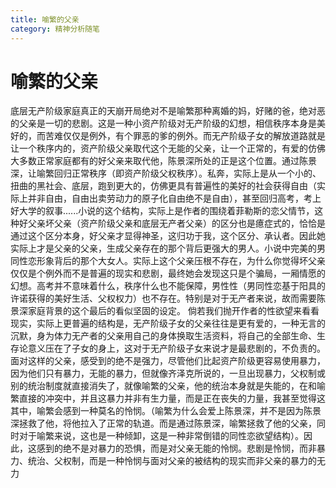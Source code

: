 ```yaml
---
title: 喻繁的父亲
category: 精神分析随笔
---
```


# 喻繁的父亲

底层无产阶级家庭真正的天崩开局绝对不是喻繁那种离婚的妈，好赌的爸，绝对恶的父亲是一切的悲剧。这是一种小资产阶级对无产阶级的幻想，相信秩序本身是美好的，而苦难仅仅是例外，有个罪恶的爹的例外。而无产阶级子女的解放道路就是让一个秩序内的，资产阶级父亲取代这个无能的父亲，让一个正常的，有爱的仿佛大多数正常家庭都有的好父亲来取代他，陈景深所处的正是这个位置。通过陈景深，让喻繁回归正常秩序（即资产阶级父权秩序）。私奔，实际上是从一个小的、扭曲的黑社会、底层，跑到更大的，仿佛更具有普遍性的美好的社会获得自由（实际上并非自由，自由出卖劳动力的原子化自由绝不是自由），甚至回归高考，考上好大学的叙事......小说的这个结构，实际上是作者的围绕着菲勒斯的恋父情节，这种好父亲坏父亲（资产阶级父亲和底层无产者父亲）的区分也是癔症式的，恰恰是通过这个区分本身，好父亲才显得神圣，这归功于我，这个区分、承认者。因此她实际上才是父亲的父亲，生成父亲存在的那个背后更强大的男人。小说中完美的男同性恋形象背后的那个大女人。实际上这个父亲压根不存在，为什么你觉得坏父亲仅仅是个例外而不是普遍的现实和悲剧，最终她会发现这只是个骗局，一厢情愿的幻想。高考并不意味着什么，秩序什么也不能保障，男性性（男同性恋基于阳具的许诺获得的美好生活、父权权力）也不存在。特别是对于无产者来说，故而需要陈景深家庭背景的这个最后的看似坚固的设定。
倘若我们抛开作者的性欲望来看看现实，实际上更普遍的结构是，无产阶级子女的父亲往往是更有爱的，一种无言的沉默，身为体力无产者的父亲用自己的身体换取生活资料，将自己的全部生命、生存论意义压在了子女的身上，这对于无产阶级子女来说才是最悲剧的，不负责的。面对这样的父亲，感受到的绝不是强力，尽管他们比起资产阶级更容易使用暴力，因为他们只有暴力，无能的暴力，但就像齐泽克所说的，一旦出现暴力，父权制或别的统治制度就直接消失了，就像喻繁的父亲，他的统治本身就是失能的，在和喻繁直接的冲突中，并且这暴力并非有生力量，而是正在丧失的力量，我甚至觉得这其中，喻繁会感到一种莫名的怜悯。（喻繁为什么会爱上陈景深，并不是因为陈景深拯救了他，将他拉入了正常的轨道。而是通过陈景深，喻繁拯救了他的父亲，同时对于喻繁来说，这也是一种倾卸，这是一种非常倒错的同性恋欲望结构）。因此，这感到的绝不是对暴力的恐惧，而是对父亲无能的怜悯。悲剧是怜悯，而非暴力、统治、父权制，而是一种怜悯与面对父亲的被结构的现实而非父亲的暴力的无力